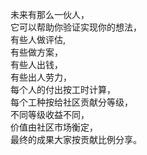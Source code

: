未来有那么一伙人，\
它可以帮助你验证实现你的想法，\
有些人做评估,\
有些做方案，\
有些人出钱，\
有些出人劳力，\
每个人的付出按工时计算，\
每个工种按给社区贡献分等级，\
不同等级收益不同，\
价值由社区市场衡定，\
最终的成果大家按贡献比例分享。

